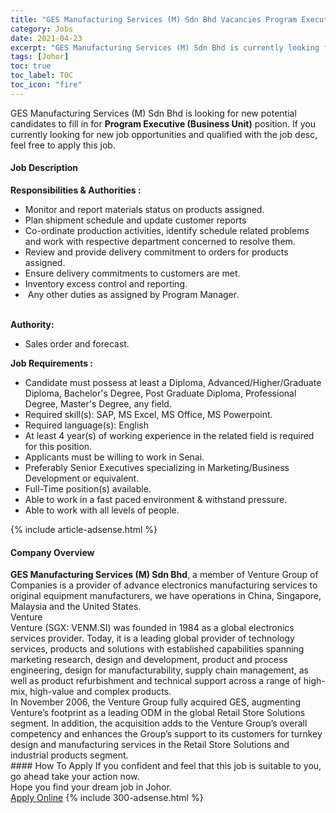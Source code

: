```yaml
---
title: "GES Manufacturing Services (M) Sdn Bhd Vacancies Program Executive (Business Unit)" 
category: Jobs 
date: 2021-04-23 
excerpt: "GES Manufacturing Services (M) Sdn Bhd is currently looking for suitable person to fill in the Program Executive (Business Unit) which based in Johor" 
tags: [Johor] 
toc: true 
toc_label: TOC 
toc_icon: "fire" 
--- 
```


<p>GES Manufacturing Services (M) Sdn Bhd is looking for new potential candidates to fill in for <b>Program Executive (Business Unit)</b> position. If you currently looking for new job opportunities and qualified with the job desc, feel free to apply this job.
</p><div><div><h4>Job Description</h4></div><div><div><span><div><div><strong>Responsibilities &amp; Authorities :</strong></div><ul><li>Monitor and report materials status on products assigned.</li><li>Plan shipment schedule and update customer reports</li><li>Co-ordinate production activities, identify schedule related problems and work with respective department concerned to resolve them.</li><li>Review and provide delivery commitment to orders for products assigned.</li><li>Ensure delivery commitments to customers are met.</li><li>Inventory excess control and reporting.</li><li>&#160;Any other duties as assigned by Program Manager.&#160;</li></ul><div><br><strong>Authority:&#160;</strong></div><ul><li>Sales order and forecast.</li></ul><div><strong>Job Requirements :&#160;</strong></div><ul><li>Candidate must possess at least a Diploma, Advanced/Higher/Graduate Diploma, Bachelor's Degree, Post Graduate Diploma, Professional Degree, Master's Degree, any field.</li><li>Required skill(s): SAP, MS Excel, MS Office, MS Powerpoint.</li><li>Required language(s): English</li><li>At least 4 year(s) of working experience in the related field is required for this position.</li><li>Applicants must be willing to work in Senai.</li><li>Preferably Senior Executives specializing in Marketing/Business Development or equivalent.</li><li>Full-Time position(s) available.</li><li>Able to work in a fast paced environment &amp; withstand pressure.</li><li>Able to work with all levels of people.</li></ul></div></span></div></div></div> 
{% include article-adsense.html %} 
<div><div><h4>Company Overview</h4></div><div><div><span><div><div><strong>GES Manufacturing Services (M) Sdn Bhd</strong>, a member of Venture Group of Companies is a provider of advance electronics manufacturing services to original equipment manufacturers, we have operations in China, Singapore, Malaysia and the United States.</div>
<div>Venture</div>
<div>Venture (SGX: VENM.SI) was founded in 1984 as a global electronics services provider. Today, it is a leading global provider of technology services, products and solutions with established capabilities spanning marketing research, design and development, product and process engineering, design for manufacturability, supply chain management, as well as product refurbishment and technical support across a range of high-mix, high-value and complex products.</div>
<div>In November 2006, the Venture Group fully acquired GES, augmenting Venture&#8217;s footprint as a leading ODM in the global Retail Store Solutions segment. In addition, the acquisition adds to the Venture Group&#8217;s overall competency and enhances the Group&#8217;s support to its customers for turnkey design and manufacturing services in the Retail Store Solutions and industrial products segment.</div></div></span></div></div></div> 
#### How To Apply 
If you confident and feel that this job is suitable to you, go ahead take your action now. <br/> 
Hope you find your dream job in Johor. <br/> 
<a href="https://www.jobstreet.com.my/en/job/program-executive-business-unit-4547062?jobId=jobstreet-my-job-4547062&" class="btn btn--info" target="_blank" rel="nofollow noopenner">Apply Online</a> 
{% include 300-adsense.html %} 